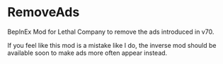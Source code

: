 # RemoveAds
BepInEx Mod for Lethal Company to remove the ads introduced in v70.

If you feel like this mod is a mistake like I do, the inverse mod should be available soon to make ads more often appear instead.